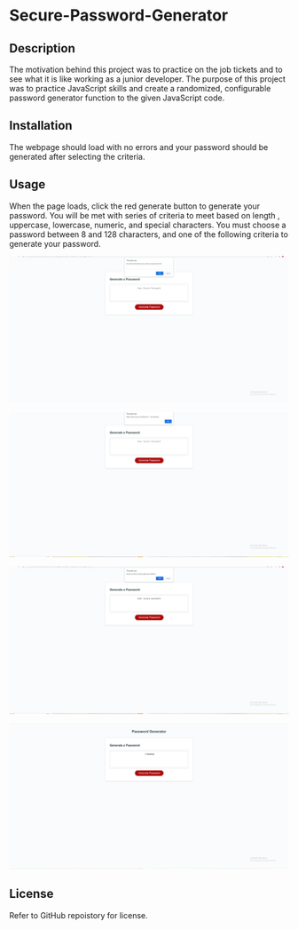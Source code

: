 # Secure-Password-Generator
## Description

The motivation behind this project was to practice on the job tickets and to see what it is like working as a junior developer. The purpose of this project was to practice JavaScript skills and create a randomized, configurable password generator function to the given JavaScript code.



## Installation

The webpage should load with no errors and your password should be generated after selecting the criteria.  

## Usage

When the page loads, click the red generate button to generate your password.  You will be met with series of criteria to meet based on length , uppercase, lowercase, numeric, and special characters.  You must choose a password between 8 and 128 characters, and one of the following criteria to generate your password.




![alt text](./assets/images/Screenshot%202022-12-12%20231550.jpg)

![alt text](./assets/images/Screenshot%202022-12-12%20231811.jpg)

![alt text](./assets/images/Screenshot%202022-12-12%20231857.jpg)

![alt text](./assets/images/Screenshot%202022-12-12%20231914.jpg)

## License

Refer to GitHub repoistory for license.